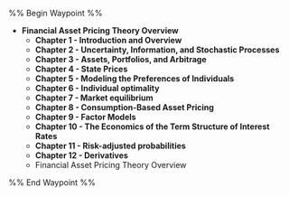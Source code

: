 %% Begin Waypoint %%
- **Financial Asset Pricing Theory Overview**
	- **Chapter 1 - Introduction and Overview**
	- **Chapter 2 - Uncertainty, Information, and Stochastic Processes**
	- **Chapter 3 -  Assets, Portfolios, and Arbitrage**
	- **Chapter 4 - State Prices**
	- **Chapter 5 - Modeling the Preferences of Individuals**
	- **Chapter 6 - Individual optimality**
	- **Chapter 7 - Market equilibrium**
	- **Chapter 8 - Consumption-Based Asset Pricing**
	- **Chapter 9 - Factor Models**
	- **Chapter 10 - The Economics of the Term Structure of Interest Rates**
	- **Chapter 11 - Risk-adjusted probabilities**
	- **Chapter 12 - Derivatives**
	- Financial Asset Pricing Theory Overview

%% End Waypoint %%

